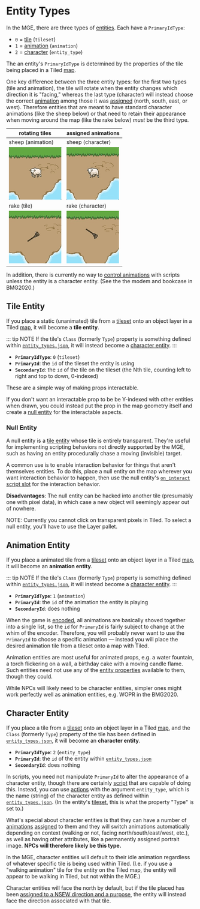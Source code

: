 # Entity Types

In the MGE, there are three types of [entities](entities). Each have a `PrimaryIdType`:

- `0` = [tile](#tile-entity) (`tileset`)
- `1` = [animation](#animation-entity) (`animation`)
- `2` = [character](#character-entity) (`entity_type`)

The an entity's `PrimaryIdType` is determined by the properties of the tile being placed in a Tiled [map](maps).

One key difference between the three entity types: for the first two types (tile and animation), the tile will rotate when the entity changes which direction it is "facing," whereas the last type (character) will instead choose the correct [animation](animations) among those it was [assigned](tilesets/entity_management_system) (north, south, east, or west). Therefore entities that are meant to have standard character animations (like the sheep below) or that need to retain their appearance when moving around the map (like the rake below) *must* be the third type.

| rotating tiles | assigned animations|
| --- | --- |
| sheep (animation) | sheep (character) |
| ![rotating rake](media/sheep-rotating.gif) | ![stable rake](media/sheep-stable.gif) |
| rake (tile) | rake (character) |
| ![rotating rake](media/rake-rotating.gif) | ![stable rake](media/rake-stable.gif) |

In addition, there is currently no way to [control animations](actions/SET_ENTITY_CURRENT_ANIMATION) with scripts unless the entity is a character entity. (See the the modem and bookcase in BMG2020.)

## Tile Entity

If you place a static (unanimated) tile from a [tileset](Tilesets) onto an object layer in a Tiled [map](maps), it will become a **tile entity**.

::: tip NOTE
If the tile's `Class` (formerly `Type`) property is something defined within [`entity_types.json`](getting_started/mage_folder#entity_types-json), it will instead become a [character entity](#character-entity).
:::

- **`PrimaryIdType`**: `0` (`tileset`)
- **`PrimaryId`**: the `id` of the tileset the entity is using
- **`SecondaryId`**: the `id` of the tile on the tileset (the Nth tile, counting left to right and top to down, 0-indexed)

These are a simple way of making props interactable.

If you don't want an interactable prop to be be Y-indexed with other entities when drawn, you could instead put the prop in the map geometry itself and create a [null entity](#null-entity) for the interactable aspects.

### Null Entity

A null entity is a [tile entity](#tile-entity) whose tile is entirely transparent. They're useful for implementing scripting behaviors not directly supported by the MGE, such as having an entity procedurally chase a moving (invisible) target.

A common use is to enable interaction behavior for things that aren't themselves entities. To do this, place a null entity on the map wherever you want interaction behavior to happen, then use the null entity's [`on_interact`](script_slots#on-interact) [script slot](script_slots) for the interaction behavior.

**Disadvantages**: The null entity can be hacked into another tile (presumably one with pixel data), in which case a new object will seemingly appear out of nowhere.

NOTE: Currently you cannot click on transparent pixels in Tiled. To select a null entity, you'll have to use the Layer pallet.

## Animation Entity

If you place a animated tile from a [tileset](tilesets) onto an object layer in a Tiled [map](maps), it will become an **animation entity**.

::: tip NOTE
If the tile's `Class` (formerly `Type`) property is something defined within [`entity_types.json`](getting_started/mage_folder#entity_types-json), it will instead become a [character entity](#character-entity).
:::

- **`PrimaryIdType`**: `1` (`animation`)
- **`PrimaryId`**: the `id` of the animation the entity is playing
- **`SecondaryId`**: does nothing

When the game is [encoded](encoder#web-encoder), all animations are basically shoved together into a single list, so the `id` for `PrimaryId` is fairly subject to change at the whim of the encoder. Therefore, you will probably never want to use the `PrimaryId` to choose a specific animation — instead you will place the desired animation tile from a tileset onto a map with Tiled.

Animation entities are most useful for animated props, e.g. a water fountain, a torch flickering on a wall, a birthday cake with a moving candle flame. Such entities need not use any of the [entity properties](entity_properties) available to them, though they could.

While NPCs will likely need to be character entities, simpler ones might work perfectly well as animation entities, e.g. WOPR in the BMG2020.

## Character Entity

If you place a tile from a [tileset](tilesets) onto an object layer in a Tiled [map](maps), and the `Class` (formerly `Type`) property of the tile has been defined in [`entity_types.json`](getting_started/mage_folder#entity_types-json), it will become an **character entity**.

- **`PrimaryIdType`**: `2` (`entity_type`)
- **`PrimaryId`**: the `id` of the entity within [`entity_types.json`](getting_started/mage_folder#entity_types-json)
- **`SecondaryId`**: does nothing

In scripts, you need not manipulate `PrimaryId` to alter the appearance of a character entity, though there are certainly [script](scripts) that are capable of doing this. Instead, you can use [actions](actions) with the argument `entity_type`, which is the name (string) of the character entity as defined within [`entity_types.json`](getting_started/mage_folder#entity_types-json). (In the entity's [tileset](tilesets), this is what the property "Type" is set to.)

What's special about character entities is that they can have a number of [animations](animations) [assigned](tilesets/entity_management_system) to them and they will switch animations automatically depending on context (walking or not, facing north/south/east/west, etc.), as well as having other attributes, like a permanently assigned portrait image. **NPCs will therefore likely be this type.**

In the MGE, character entities will default to their idle animation regardless of whatever specific tile is being used within Tiled. (I.e. if you use a "walking animation" tile for the entity on the Tiled map, the entity will appear to be walking in Tiled, but not within the MGE.)

Character entities will face the north by default, but if the tile placed has been [assigned to a NSEW direction and a purpose](tilesets/entity_management_system), the entity will instead face the direction associated with that tile.

